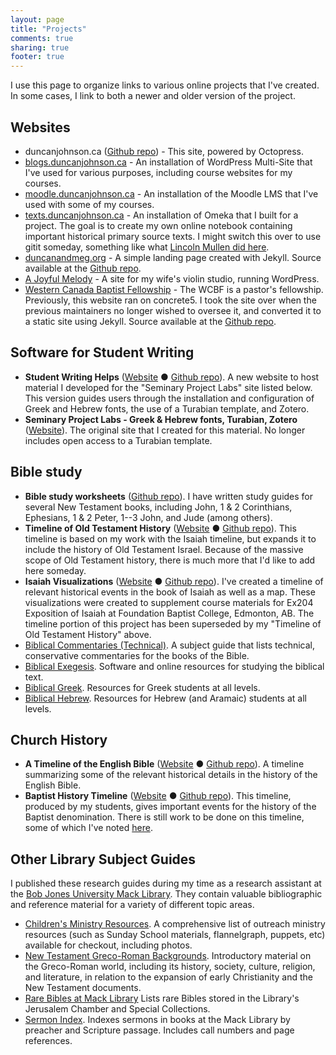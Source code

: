 ```yaml
---
layout: page
title: "Projects"
comments: true
sharing: true
footer: true
---
```


I use this page to organize links to various online projects that I've created. In some cases, I link to both a newer and older version of the project.

## Websites

* duncanjohnson.ca ([Github repo](https://github.com/dtjohnso/dtjohnso.github.com)) - This site, powered by Octopress.
* [blogs.duncanjohnson.ca](http://blogs.duncanjohnson.ca/) - An installation of WordPress Multi-Site that I've used for various purposes, including course websites for my courses.
* [moodle.duncanjohnson.ca](http://moodle.duncanjohnson.ca/) - An installation of the Moodle LMS that I've used with some of my courses.
* [texts.duncanjohnson.ca](http://texts.duncanjohnson.ca/) - An installation of Omeka that I built for a project. The goal is to create my own online notebook containing important historical primary source texts. I might switch this over to use gitit someday, something like what [Lincoln Mullen did here](https://github.com/lmullen/notebook).
* [duncanandmeg.org](http://duncanandmeg.org) - A simple landing page created with Jekyll. Source available at the [Github repo](https://github.com/dtjohnso/duncanandmeg.org).
* [A Joyful Melody](http://www.joyfulmelody.ca/) - A site for my wife's violin studio, running WordPress.
* [Western Canada Baptist Fellowship](http://wcbf.net/) - The WCBF is a pastor's fellowship. Previously, this website ran on concrete5. I took the site over when the previous maintainers no longer wished to oversee it, and converted it to a static site using Jekyll. Source available at the [Github repo](https://github.com/dtjohnso/wcbf/).

## Software for Student Writing

* **Student Writing Helps** ([Website](/Student-Writing-Helps/) ● [Github repo](https://github.com/dtjohnso/Student-Writing-Helps)). A new website to host material I developed for the "Seminary Project Labs" site listed below. This version guides users through the installation and configuration of Greek and Hebrew fonts, the use of a Turabian template, and Zotero. 
* **Seminary Project Labs - Greek & Hebrew fonts, Turabian, Zotero** ([Website](http://libguides.bju.edu/seminary)). The original site that I created for this material. No longer includes open access to a Turabian template.

## Bible study

* **Bible study worksheets** ([Github repo](https://github.com/dtjohnso/bible-study-worksheets)). I have written study guides for several New Testament books, including <span>John, 1 & 2 Corinthians, Ephesians, 1 & 2 Peter, 1--3 John, and Jude</span> (among others).
* **Timeline of Old Testament History** ([Website](/OT-Timeline/) ● [Github repo](https://github.com/dtjohnso/OT-Timeline)). This timeline is based on my work with the Isaiah timeline, but expands it to include the history of Old Testament Israel. Because of the massive scope of Old Testament history, there is much more that I'd like to add here someday.
* **Isaiah Visualizations** ([Website](/Isaiah-Visualizations/) ● [Github repo](https://github.com/dtjohnso/Isaiah-Visualizations)). I've created a timeline of relevant historical events in the book of Isaiah as well as a map. These visualizations were created to supplement course materials for <span>Ex204</span> Exposition of Isaiah at Foundation Baptist College, Edmonton, AB. The timeline portion of this project has been superseded by my "Timeline of Old Testament History" above.
* [Biblical Commentaries (Technical)](http://libguides.bju.edu/commentaries). A subject guide that lists technical, conservative commentaries for the books of the Bible.
* [Biblical Exegesis](http://libguides.bju.edu/bible). Software and online resources for studying the biblical text.
* [Biblical Greek](http://libguides.bju.edu/greek). Resources for Greek students at all levels.
* [Biblical Hebrew](http://libguides.bju.edu/hebrew). Resources for Hebrew (and Aramaic) students at all levels.

## Church History

* **A Timeline of the English Bible** ([Website](/English-Bible/) ● [Github repo](https://github.com/dtjohnso/English-Bible)). A timeline summarizing some of the relevant historical details in the history of the English Bible.
* **Baptist History Timeline** ([Website](/Baptist-History/) ● [Github repo](https://github.com/dtjohnso/Baptist-History)). This timeline, produced by my students, gives important events for the history of the Baptist denomination. There is still work to be done on this timeline, some of which I've noted [here](/blog/2013/12/06/student-work-showcase-baptist-history-timeline/).

## Other Library Subject Guides

I published these research guides during my time as a research assistant at the [Bob Jones University Mack Library](http://library.bju.edu/). They contain valuable bibliographic and reference material for a variety of different topic areas.

* [Children's Ministry Resources](http://libguides.bju.edu/extension). A comprehensive list of outreach ministry resources (such as Sunday School materials, flannelgraph, puppets, etc) available for checkout, including photos.
* [New Testament Greco-Roman Backgrounds](http://libguides.bju.edu/nt-backgrounds). Introductory material on the Greco-Roman world, including its history, society, culture, religion, and literature, in relation to the expansion of early Christianity and the New Testament documents.
* [Rare Bibles at Mack Library](http://libguides.bju.edu/rare-bibles) Lists rare Bibles stored in the Library's Jerusalem Chamber and Special Collections.
* [Sermon Index](http://libguides.bju.edu/sermons). Indexes sermons in books at the Mack Library by preacher and Scripture passage. Includes call numbers and page references.